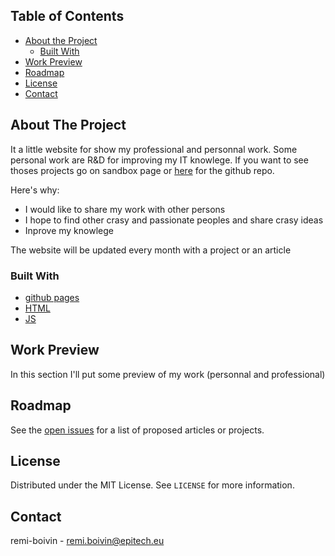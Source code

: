 
## Table of Contents

* [About the Project](#about-the-project)
  * [Built With](#built-with)
* [Work Preview](#work-preview)
* [Roadmap](#roadmap)
* [License](#license)
* [Contact](#contact)

## About The Project

It a little website for show my professional and personnal work. Some personal work are R&D for improving my IT knowlege. If you want to see thoses projects go on sandbox page or [here](https://github.com/remi-boivin/sandbox) for the github repo.

Here's why:
* I would like to share my work with other persons
* I hope to find other crasy and passionate peoples and share crasy ideas
* Inprove my knowlege

The website will be updated every month with a project or an article

### Built With
* [github pages](https://pages.github.com/)
* [HTML](https://en.wikipedia.org/wiki/HTML)
* [JS](https://fr.wikipedia.org/wiki/JavaScript)

## Work Preview

In this section I'll put some preview of my work (personnal and  professional)

## Roadmap

See the [open issues](https://github.com/remi-boivin/remi-boivin.github.io/issues) for a list of proposed articles or projects.

## License

Distributed under the MIT License. See `LICENSE` for more information.

## Contact

remi-boivin - remi.boivin@epitech.eu

